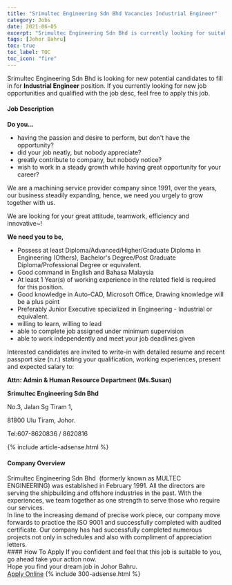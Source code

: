 ```yaml
---
title: "Srimultec Engineering Sdn Bhd Vacancies Industrial Engineer" 
category: Jobs 
date: 2021-06-05 
excerpt: "Srimultec Engineering Sdn Bhd is currently looking for suitable person to fill in the Industrial Engineer which based in Johor Bahru" 
tags: [Johor Bahru] 
toc: true 
toc_label: TOC 
toc_icon: "fire" 
--- 
```


<p>Srimultec Engineering Sdn Bhd is looking for new potential candidates to fill in for <b>Industrial Engineer</b> position. If you currently looking for new job opportunities and qualified with the job desc, feel free to apply this job.
</p><div><div><h4>Job Description</h4></div><div><div><span><div><p><strong>Do you...</strong></p><ul><li>having the passion and desire to perform, but don't have the opportunity?</li><li>did your job neatly, but nobody appreciate?</li><li>greatly contribute to company, but nobody notice?</li><li>wish to work in a steady growth while having great opportunity for your career?</li></ul><p>We are a machining service provider company since 1991, over the years, our business steadily expanding, hence, we need you urgely to grow together with us.</p><p>We are looking for your great attitude, teamwork, efficiency and innovative~!</p><p><strong>We need you to be,</strong></p><ul><li>Possess at least Diploma/Advanced/Higher/Graduate Diploma in Engineering (Others), Bachelor's Degree/Post Graduate Diploma/Professional Degree or equivalent.</li><li>Good command in English and Bahasa Malaysia</li><li>At least 1&#160;Year(s) of working experience in the related field is required for this position.</li><li>Good knowledge in Auto-CAD, Microsoft Office, Drawing knowledge will be a plus point</li><li>Preferably Junior Executive specialized in Engineering - Industrial or equivalent.</li><li>willing to learn, willing to lead&#160;</li><li>able to complete job assigned under minimum supervision</li><li>able to work independently and meet your job deadlines given</li></ul><p>Interested candidates are invited to write-in with detailed resume and recent passport size (n.r.) stating your qualification, working experiences, present and expected salary to:</p><p><strong>Attn: Admin &amp; Human Resource Department (Ms.Susan)</strong></p><p><strong>Srimultec Engineering Sdn Bhd</strong></p><p>No.3, Jalan Sg Tiram 1,</p><p>81800 Ulu Tiram, Johor.</p><p>Tel:607-8620836 / 8620816</p></div></span></div></div></div> 
{% include article-adsense.html %} 
<div><div><h4>Company Overview</h4></div><div><div><span><div><div>Srimultec Engineering Sdn Bhd&#160; (formerly known as MULTEC ENGINEERING) was established in February 1991. All the directors are serving the shipbuilding and offshore industries in the past. With the experiences, we team together as one strength to serve those who require our services.</div>
<div>
<div>In line to the increasing demand of precise work piece, our company move forwards to practice the ISO 9001 and successfully completed with audited certificate. Our company has had successfully completed numerous projects not only in schedules and also with compliment of appreciation letters.</div>
</div></div></span></div></div></div> 
#### How To Apply 
If you confident and feel that this job is suitable to you, go ahead take your action now. <br/> 
Hope you find your dream job in Johor Bahru. <br/> 
<a href="https://www.jobstreet.com.my/en/job/industrial-engineer-4583241?jobId=jobstreet-my-job-4583241&" class="btn btn--info" target="_blank" rel="nofollow noopenner">Apply Online</a> 
{% include 300-adsense.html %} 